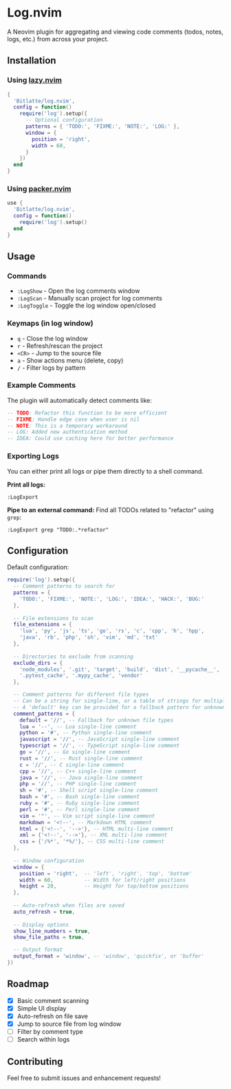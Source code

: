 # Log.nvim

A Neovim plugin for aggregating and viewing code comments (todos, notes, logs, etc.) from across your project.

## Installation

### Using [lazy.nvim](https://github.com/folke/lazy.nvim)

```lua
{
  'Bitlatte/log.nvim',
  config = function()
    require('log').setup({
      -- Optional configuration
      patterns = { 'TODO:', 'FIXME:', 'NOTE:', 'LOG:' },
      window = {
        position = 'right',
        width = 60,
      }
    })
  end
}
```

### Using [packer.nvim](https://github.com/wbthomason/packer.nvim)

```lua
use {
  'Bitlatte/log.nvim',
  config = function()
    require('log').setup()
  end
}
```

## Usage

### Commands

- `:LogShow` - Open the log comments window
- `:LogScan` - Manually scan project for log comments
- `:LogToggle` - Toggle the log window open/closed

### Keymaps (in log window)

- `q` - Close the log window
- `r` - Refresh/rescan the project
- `<CR>` - Jump to the source file 
- `a` - Show actions menu (delete, copy) 
- `/` - Filter logs by pattern 

### Example Comments

The plugin will automatically detect comments like:

```lua
-- TODO: Refactor this function to be more efficient
-- FIXME: Handle edge case when user is nil
-- NOTE: This is a temporary workaround
-- LOG: Added new authentication method
-- IDEA: Could use caching here for better performance
```

### Exporting Logs

You can either print all logs or pipe them directly to a shell command.

**Print all logs:**
```vim
:LogExport
```

**Pipe to an external command:**
Find all TODOs related to "refactor" using `grep`:
```vim
:LogExport grep "TODO:.*refactor"
```

## Configuration

Default configuration:

```lua
require('log').setup({
  -- Comment patterns to search for
  patterns = {
    'TODO:', 'FIXME:', 'NOTE:', 'LOG:', 'IDEA:', 'HACK:', 'BUG:'
  },
  
  -- File extensions to scan
  file_extensions = {
    'lua', 'py', 'js', 'ts', 'go', 'rs', 'c', 'cpp', 'h', 'hpp',
    'java', 'rb', 'php', 'sh', 'vim', 'md', 'txt'
  },
  
  -- Directories to exclude from scanning
  exclude_dirs = {
    'node_modules', '.git', 'target', 'build', 'dist', '__pycache__',
    '.pytest_cache', '.mypy_cache', 'vendor'
  },

  -- Comment patterns for different file types
  -- Can be a string for single-line, or a table of strings for multiple patterns (e.g., for multi-line comments).
  -- A 'default' key can be provided for a fallback pattern for unknown file types.
  comment_patterns = {
    default = '//', -- Fallback for unknown file types
    lua = '--', -- Lua single-line comment
    python = '#', -- Python single-line comment
    javascript = '//', -- JavaScript single-line comment
    typescript = '//', -- TypeScript single-line comment
    go = '//', -- Go single-line comment
    rust = '//', -- Rust single-line comment
    c = '//', -- C single-line comment
    cpp = '//', -- C++ single-line comment
    java = '//', -- Java single-line comment
    php = '//', -- PHP single-line comment
    sh = '#', -- Shell script single-line comment
    bash = '#', -- Bash single-line comment
    ruby = '#', -- Ruby single-line comment
    perl = '#', -- Perl single-line comment
    vim = '"', -- Vim script single-line comment
    markdown = '<!--', -- Markdown HTML comment
    html = {'<!--', '-->'}, -- HTML multi-line comment
    xml = {'<!--', '-->'}, -- XML multi-line comment
    css = {'/%*', '*%/'}, -- CSS multi-line comment
  },
  
  -- Window configuration
  window = {
    position = 'right',  -- 'left', 'right', 'top', 'bottom'
    width = 60,          -- Width for left/right positions
    height = 20,         -- Height for top/bottom positions
  },
  
  -- Auto-refresh when files are saved
  auto_refresh = true,
  
  -- Display options
  show_line_numbers = true,
  show_file_paths = true,

  -- Output format
  output_format = 'window', -- 'window', 'quickfix', or 'buffer'
})
```

## Roadmap

- [x] Basic comment scanning
- [x] Simple UI display
- [x] Auto-refresh on file save
- [x] Jump to source file from log window
- [ ] Filter by comment type
- [ ] Search within logs

## Contributing

Feel free to submit issues and enhancement requests!


